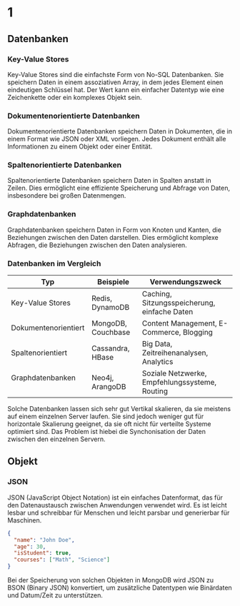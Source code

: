 # 1

## Datenbanken

### Key-Value Stores

Key-Value Stores sind die einfachste Form von No-SQL Datenbanken. Sie speichern Daten in einem assoziativen Array, in dem jedes Element einen eindeutigen Schlüssel hat. Der Wert kann ein einfacher Datentyp wie eine Zeichenkette oder ein komplexes Objekt sein.

### Dokumentenorientierte Datenbanken

Dokumentenorientierte Datenbanken speichern Daten in Dokumenten, die in einem Format wie JSON oder XML vorliegen. Jedes Dokument enthält alle Informationen zu einem Objekt oder einer Entität.

### Spaltenorientierte Datenbanken

Spaltenorientierte Datenbanken speichern Daten in Spalten anstatt in Zeilen. Dies ermöglicht eine effiziente Speicherung und Abfrage von Daten, insbesondere bei großen Datenmengen.

### Graphdatenbanken

Graphdatenbanken speichern Daten in Form von Knoten und Kanten, die Beziehungen zwischen den Daten darstellen. Dies ermöglicht komplexe Abfragen, die Beziehungen zwischen den Daten analysieren.

### Datenbanken im Vergleich

| Typ                      | Beispiele          | Verwendungszweck                               |
| ------------------------ | ------------------ | ---------------------------------------------- |
| Key-Value Stores         | Redis, DynamoDB    | Caching, Sitzungsspeicherung, einfache Daten   |
| Dokumentenorientiert     | MongoDB, Couchbase | Content Management, E-Commerce, Blogging       |
| Spaltenorientiert        | Cassandra, HBase   | Big Data, Zeitreihenanalysen, Analytics        |
| Graphdatenbanken<br><br> | Neo4j, ArangoDB    | Soziale Netzwerke, Empfehlungssysteme, Routing |

Solche Datenbanken lassen sich sehr gut Vertikal skalieren, da sie meistens auf einem einzelnen Server laufen. Sie sind jedoch weniger gut für horizontale Skalierung geeignet, da sie oft nicht für verteilte Systeme optimiert sind. Das Problem ist hiebei die Synchonisation der Daten zwischen den einzelnen Servern.

## Objekt

### JSON

JSON (JavaScript Object Notation) ist ein einfaches Datenformat, das für den Datenaustausch zwischen Anwendungen verwendet wird. Es ist leicht lesbar und schreibbar für Menschen und leicht parsbar und generierbar für Maschinen.

```json
{
  "name": "John Doe",
  "age": 30,
  "isStudent": true,
  "courses": ["Math", "Science"]
}
```

Bei der Speicherung von solchen Objekten in MongoDB wird JSON zu BSON (Binary JSON) konvertiert, um zusätzliche Datentypen wie Binärdaten und Datum/Zeit zu unterstützen.
